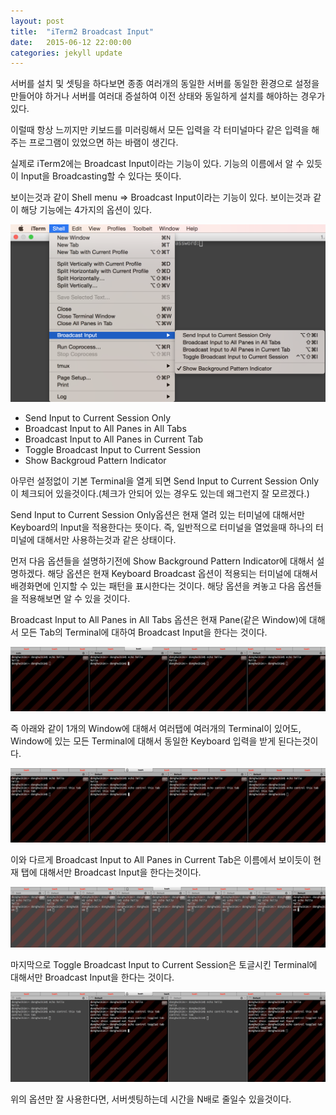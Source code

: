 ```yaml
---
layout:	post
title:	"iTerm2 Broadcast Input"
date:	2015-06-12 22:00:00
categories:	jekyll update
---
```

서버를 설치 및 셋팅을 하다보면 종종 여러개의 동일한 서버를 동일한 환경으로 설정을 만들어야 하거나 서버를 여러대 증설하여 이전 상태와 동일하게 설치를 해야하는 경우가 있다.

이럴때 항상 느끼지만 키보드를 미러링해서 모든 입력을 각 터미널마다 같은 입력을 해주는 프로그램이 있었으면 하는 바램이 생긴다.

실제로 iTerm2에는 Broadcast Input이라는 기능이 있다. 기능의 이름에서 알 수 있듯이 Input을 Broadcasting할 수 있다는 뜻이다.

보이는것과 같이 Shell menu => Broadcast Input이라는 기능이 있다. 보이는것과 같이 해당 기능에는 4가지의 옵션이 있다.

![](/img/iTerm2/BroadCastOption.png)

* Send Input to Current Session Only
* Broadcast Input to All Panes in All Tabs
* Broadcast Input to All Panes in Current Tab
* Toggle Broadcast Input to Current Session
* Show Backgroud Pattern Indicator

아무런 설정없이 기본 Terminal을 열게 되면 Send Input to Current Session Only 이 체크되어 있을것이다.(체크가 안되어 있는 경우도 있는데 왜그런지 잘 모르겠다.)

Send Input to Current Session Only옵션은 현재 열려 있는 터미널에 대해서만 Keyboard의 Input을 적용한다는 뜻이다. 즉, 일반적으로 터미널을 열었을때 하나의 터미널에 대해서만 사용하는것과 같은 상태이다.

먼저 다음 옵션들을 설명하기전에 Show Background Pattern Indicator에 대해서 설명하겠다. 해당 옵션은 현재 Keyboard Broadcast 옵션이 적용되는 터미널에 대해서 배경화면에 인지할 수 있는 패턴을 표시한다는 것이다. 해당 옵션을 켜놓고 다음 옵션들을 적용해보면 알 수 있을 것이다.

Broadcast Input to All Panes in All Tabs 옵션은 현재 Pane(같은 Window)에 대해서 모든 Tab의 Terminal에 대하여 Broadcast Input을 한다는 것이다.

![](/img/iTerm2/BroadCastAllTab.png)

즉 아래와 같이 1개의 Window에 대해서 여러탭에 여러개의 Terminal이 있어도, Window에 있는 모든 Terminal에 대해서 동일한 Keyboard 입력을 받게 된다는것이다.

![](/img/iTerm2/BroadCastCurrentTab.png)

이와 다르게 Broadcast Input to All Panes in Current Tab은 이름에서 보이듯이 현재 탭에 대해서만 Broadcast Input을 한다는것이다.

![](/img/iTerm2/BroadCastCurrentTab2.png)

마지막으로 Toggle Broadcast Input to Current Session은 토글시킨 Terminal에 대해서만 Broadcast Input을 한다는 것이다.

![](/img/iTerm2/BroadCastToggled.png)

위의 옵션만 잘 사용한다면, 서버셋팅하는데 시간을 N배로 줄일수 있을것이다.